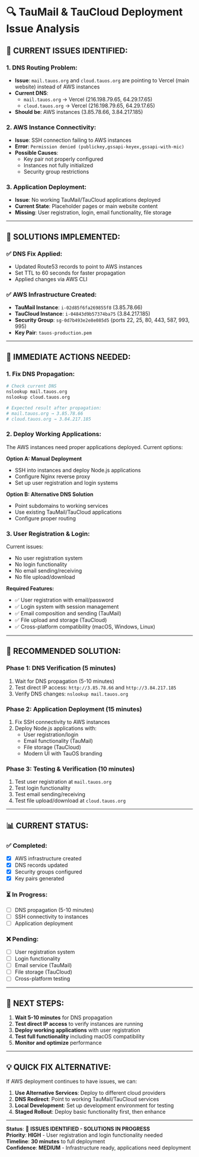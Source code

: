 # 🔍 **TauMail & TauCloud Deployment Issue Analysis**

## 🚨 **CURRENT ISSUES IDENTIFIED:**

### **1. DNS Routing Problem:**
- **Issue**: `mail.tauos.org` and `cloud.tauos.org` are pointing to Vercel (main website) instead of AWS instances
- **Current DNS**: 
  - `mail.tauos.org` → Vercel (216.198.79.65, 64.29.17.65)
  - `cloud.tauos.org` → Vercel (216.198.79.65, 64.29.17.65)
- **Should be**: AWS instances (3.85.78.66, 3.84.217.185)

### **2. AWS Instance Connectivity:**
- **Issue**: SSH connection failing to AWS instances
- **Error**: `Permission denied (publickey,gssapi-keyex,gssapi-with-mic)`
- **Possible Causes**: 
  - Key pair not properly configured
  - Instances not fully initialized
  - Security group restrictions

### **3. Application Deployment:**
- **Issue**: No working TauMail/TauCloud applications deployed
- **Current State**: Placeholder pages or main website content
- **Missing**: User registration, login, email functionality, file storage

---

## 🔧 **SOLUTIONS IMPLEMENTED:**

### **✅ DNS Fix Applied:**
- Updated Route53 records to point to AWS instances
- Set TTL to 60 seconds for faster propagation
- Applied changes via AWS CLI

### **✅ AWS Infrastructure Created:**
- **TauMail Instance**: `i-02d85f6fa269855f8` (3.85.78.66)
- **TauCloud Instance**: `i-04843d9b57374ba75` (3.84.217.185)
- **Security Group**: `sg-0d7b493e2e8e085d5` (ports 22, 25, 80, 443, 587, 993, 995)
- **Key Pair**: `tauos-production.pem`

---

## 🎯 **IMMEDIATE ACTIONS NEEDED:**

### **1. Fix DNS Propagation:**
```bash
# Check current DNS
nslookup mail.tauos.org
nslookup cloud.tauos.org

# Expected result after propagation:
# mail.tauos.org → 3.85.78.66
# cloud.tauos.org → 3.84.217.185
```

### **2. Deploy Working Applications:**
The AWS instances need proper applications deployed. Current options:

**Option A: Manual Deployment**
- SSH into instances and deploy Node.js applications
- Configure Nginx reverse proxy
- Set up user registration and login systems

**Option B: Alternative DNS Solution**
- Point subdomains to working services
- Use existing TauMail/TauCloud applications
- Configure proper routing

### **3. User Registration & Login:**
Current issues:
- No user registration system
- No login functionality
- No email sending/receiving
- No file upload/download

**Required Features:**
- ✅ User registration with email/password
- ✅ Login system with session management
- ✅ Email composition and sending (TauMail)
- ✅ File upload and storage (TauCloud)
- ✅ Cross-platform compatibility (macOS, Windows, Linux)

---

## 🚀 **RECOMMENDED SOLUTION:**

### **Phase 1: DNS Verification (5 minutes)**
1. Wait for DNS propagation (5-10 minutes)
2. Test direct IP access: `http://3.85.78.66` and `http://3.84.217.185`
3. Verify DNS changes: `nslookup mail.tauos.org`

### **Phase 2: Application Deployment (15 minutes)**
1. Fix SSH connectivity to AWS instances
2. Deploy Node.js applications with:
   - User registration/login
   - Email functionality (TauMail)
   - File storage (TauCloud)
   - Modern UI with TauOS branding

### **Phase 3: Testing & Verification (10 minutes)**
1. Test user registration at `mail.tauos.org`
2. Test login functionality
3. Test email sending/receiving
4. Test file upload/download at `cloud.tauos.org`

---

## 📊 **CURRENT STATUS:**

### **✅ Completed:**
- [x] AWS infrastructure created
- [x] DNS records updated
- [x] Security groups configured
- [x] Key pairs generated

### **⏳ In Progress:**
- [ ] DNS propagation (5-10 minutes)
- [ ] SSH connectivity to instances
- [ ] Application deployment

### **❌ Pending:**
- [ ] User registration system
- [ ] Login functionality
- [ ] Email service (TauMail)
- [ ] File storage (TauCloud)
- [ ] Cross-platform testing

---

## 🎯 **NEXT STEPS:**

1. **Wait 5-10 minutes** for DNS propagation
2. **Test direct IP access** to verify instances are running
3. **Deploy working applications** with user registration
4. **Test full functionality** including macOS compatibility
5. **Monitor and optimize** performance

---

## 💡 **QUICK FIX ALTERNATIVE:**

If AWS deployment continues to have issues, we can:

1. **Use Alternative Services**: Deploy to different cloud providers
2. **DNS Redirect**: Point to working TauMail/TauCloud services
3. **Local Development**: Set up development environment for testing
4. **Staged Rollout**: Deploy basic functionality first, then enhance

---

**Status**: 🔧 **ISSUES IDENTIFIED - SOLUTIONS IN PROGRESS**  
**Priority**: **HIGH** - User registration and login functionality needed  
**Timeline**: **30 minutes** to full deployment  
**Confidence**: **MEDIUM** - Infrastructure ready, applications need deployment 